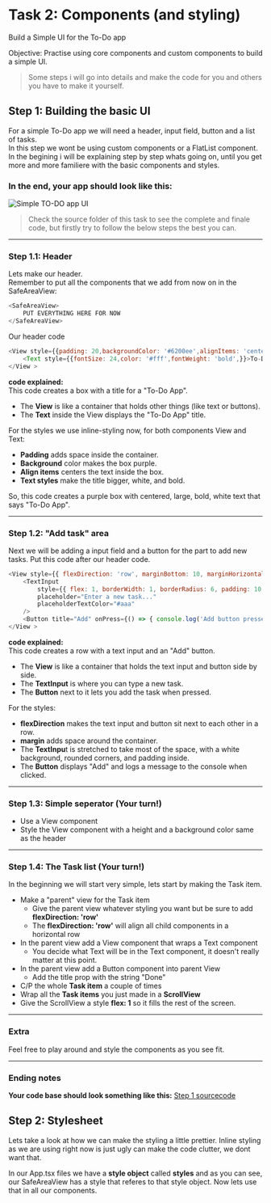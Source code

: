 # Task 2: Components (and styling)

Build a Simple UI for the To-Do app

Objective: Practise using core components and custom components to build a simple UI.

> Some steps i will go into details and make the code for you and others you have to make it yourself.

## Step 1: Building the basic UI
For a simple To-Do app we will need a header, input field, button and a list of tasks.\
In this step we wont be using custom components or a FlatList component.\
In the begining i will be explaining step by step whats going on, until you get more and more familiere with the basic components and styles.

### In the end, your app should look like this:

![Simple TO-DO app UI](https://i.ibb.co/Sd2dLGm/Simulator-Screenshot-i-Phone-15-2024-09-25-at-09-44-41.png)

> Check the source folder of this task to see the complete and finale code, but firstly try to follow the below steps the best you can.

---
### Step 1.1: Header
Lets make our header.\
Remember to put all the components that we add from now on in the SafeAreaView:
```js
<SafeAreaView>
    PUT EVERYTHING HERE FOR NOW
</SafeAreaView>
```
Our header code
```js
<View style={{padding: 20,backgroundColor: '#6200ee',alignItems: 'center',marginBottom: 10,}} >
    <Text style={{fontSize: 24,color: '#fff',fontWeight: 'bold',}}>To-Do App</Text>
</View >
```
**code explained:**\
This code creates a box with a title for a "To-Do App".

- The **View** is like a container that holds other things (like text or buttons).
- The **Text** inside the View displays the "To-Do App" title.

For the styles we use inline-styling now, for both components View and Text:
- **Padding** adds space inside the container.
- **Background** color makes the box purple.
- **Align items** centers the text inside the box.
- **Text styles** make the title bigger, white, and bold.

So, this code creates a purple box with centered, large, bold, white text that says "To-Do App".

---
### Step 1.2: "Add task" area
Next we will be adding a input field and a button for the part to add new tasks.
Put this code after our header code.
```js
<View style={{ flexDirection: 'row', marginBottom: 10, marginHorizontal: 16 }}>
    <TextInput
        style={{ flex: 1, borderWidth: 1, borderRadius: 6, padding: 10, backgroundColor: '#fff' }}
        placeholder="Enter a new task..."
        placeholderTextColor="#aaa"
    />
    <Button title="Add" onPress={() => { console.log('Add button pressed') }} />
</View >
```
**code explained:**\
This code creates a row with a text input and an "Add" button.

- The **View** is like a container that holds the text input and button side by side.
- The **TextInput** is where you can type a new task.
- The **Button** next to it lets you add the task when pressed.

For the styles:

- **flexDirection** makes the text input and button sit next to each other in a row.
- **margin** adds space around the container.
- The **TextInpu**t is stretched to take most of the space, with a white background, rounded corners, and padding inside.
- The **Button** displays "Add" and logs a message to the console when clicked.

---
### Step 1.3: Simple seperator (Your turn!)
- Use a View component
- Style the View component with a height and a background color same as the header

---
### Step 1.4: The Task list (Your turn!)
In the beginning we will start very simple, lets start by making the Task item.
- Make a "parent" view for the Task item
    - Give the parent view whatever styling you want but be sure to add **flexDirection: 'row'**
    - The **flexDirection: 'row'** will align all child components in a horizontal row 
- In the parent view add a View component that wraps a Text component
    - You decide what Text will be in the Text component, it doesn't really matter at this point.
- In the parent view add a Button component into parent View
    - Add the title prop with the string "Done"
- C/P the whole **Task item** a couple of times
- Wrap all the **Task items** you just made in a **ScrollView**
- Give the ScrollView a style **flex: 1** so it fills the rest of the screen.

---
### Extra
Feel free to play around and style the components as you see fit.

---
### Ending notes
**Your code base should look something like this:**
[Step 1 sourcecode](https://github.com/fak1337/pentia_mobile_learning_tasks/blob/main/React-Native/Task2/step1_src/App.tsx)


## Step 2: Stylesheet

Lets take a look at how we can make the styling a little prettier.
Inline styling as we are using right now is just ugly can make the code clutter, we dont want that.

In our App.tsx files we have a **style object** called **styles** and as you can see, our SafeAreaView has a style that referes to that style object. Now lets use that in all our components.

